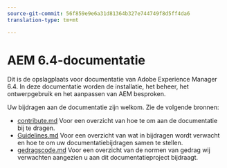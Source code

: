 ```yaml
---
source-git-commit: 56f859e9e6a31d81364b327e744749f8d5ff4da6
translation-type: tm+mt

---
```

# AEM 6.4-documentatie

Dit is de opslagplaats voor documentatie van Adobe Experience Manager 6.4. In deze documentatie worden de installatie, het beheer, het ontwerpgebruik en het aanpassen van AEM besproken.

Uw bijdragen aan de documentatie zijn welkom. Zie de volgende bronnen:

* [contribute.md](contributing.md) Voor een overzicht van hoe te om aan de documentatie bij te dragen.
* [Guidelines.md](guidelines.md) Voor een overzicht van wat in bijdragen wordt verwacht en hoe te om uw documentatiebijdragen samen te stellen.
* [gedragscode.md](code-of-conduct.md) Voor een overzicht van de normen van gedrag wij verwachten aangezien u aan dit documentatieproject bijdraagt.


